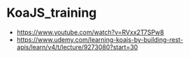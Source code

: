 # KoaJS_training

- https://www.youtube.com/watch?v=RVxx2T7SPw8
- https://www.udemy.com/learning-koajs-by-building-rest-apis/learn/v4/t/lecture/9273080?start=30
